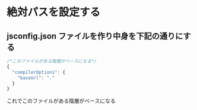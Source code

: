 # 絶対パスを設定する

## jsconfig.json ファイルを作り中身を下記の通りにする

```js
/*このファイルがある階層がベースになる*/
{
  "compilerOptions": {
    "baseUrl": "."
  }
}

```

これでこのファイルがある階層がベースになる
